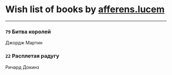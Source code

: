 # Wish list of books by [afferens.lucem](http://vk.com/id196071655)
---

### `79` Битва королей
Джордж Мартин

### `22` Расплетая радугу
Ричард Докинз


